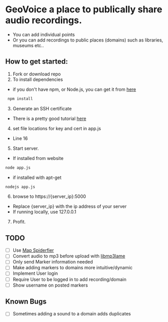 # GeoVoice a place to publically share audio recordings.

- You can add individual points
- Or you can add recordings to public places (domains) such as libraries, museums etc..

## How to get started:
1. Fork or download repo
2. To install dependencies
  - if you don't have npm, or Node.js, you can get it from [here](https://nodejs.org/)
  ```bash
   npm install
   ```
3. Generate an SSH certificate
  - There is a pretty good tutorial [here](https://help.github.com/articles/generating-an-ssh-key/)
4. set file locations for key and cert in app.js
  - Line 16
5. Start server.
  - If installed from website
  ```bash
  node app.js
  ```
  - if installed with apt-get
  ```bash
  nodejs app.js
  ````
6. browse to https://{server_ip}:5000
  - Replace {server_ip} with the ip address of your server
  - If running locally, use 127.0.0.1
7. Profit.

## TODO
 - [ ] Use [Map Spiderfier](https://github.com/jawj/OverlappingMarkerSpiderfier)
 - [ ] Convert audio to mp3 before upload with [libmp3lame](https://github.com/akrennmair/libmp3lame-js)
 - [ ] Only send Marker information needed
 - [ ] Make adding markers to domains more intuitive/dynamic
 - [ ] Implement User login
 - [ ] Require User to be logged in to add recording/domain
 - [ ] Show username on posted markers

## Known Bugs
 - [ ] Sometimes adding a sound to a domain adds duplicates

